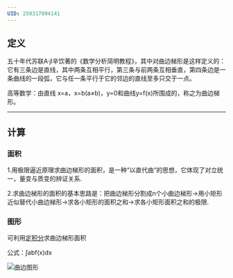 ```yaml
---
UID: 250317094141
---
```

## 定义

五十年代苏联A·jI辛饮著的《数学分析简明教程》，其中对曲边梯形是这样定义的：它有三条边是直线，其中两条互相平行，第三条与前两条互相垂直，第四条边是一条曲线的一段弧，它与任一条平行于它的邻边的直线至多只交于一点。

高等数学：由直线 x=a，x=b(a≠b)，y=0和曲线y=f(x)所围成的，称之为曲边梯形。

---
## 计算

### 面积

1.用极限逼近原理求曲边梯形的面积，是一种“以直代曲”的思想，它体现了对立统一，量变与质变的辨证关系.

2.求曲边梯形的面积的基本思路是：把曲边梯形分割成n个小曲边梯形→用小矩形近似替代小曲边梯形→求各小矩形的面积之和→求各小矩形面积之和的极限.

### 图形

可利用[定积分](https://baike.baidu.com/item/%E5%AE%9A%E7%A7%AF%E5%88%86/0?fromModule=lemma_inlink)求曲边梯形面积

公式：∫abf(x)dx

[![](https://bkimg.cdn.bcebos.com/pic/2cb4fefe5134006c5c6008d4?x-bce-process=image/format,f_auto/resize,m_lfit,limit_1,h_350)](https://baike.baidu.com/pic/%E6%9B%B2%E8%BE%B9%E6%A2%AF%E5%BD%A2/10483836/0/2cb4fefe5134006c5c6008d4?fr=lemma&fromModule=lemma_content-image "曲边图形")曲边图形